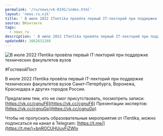 ```yaml
---
permalink: '/ru/news/vk-8191/index.html'
layout: 'news.ru.njk'
title: ' В июле 2022 ITentika провёла первый IT-лекторий при поддержке технических факультетов вузов'
source: ВКонтакте
tags:
  - news_ru
description: ' В июле 2022 ITentika провёла первый IT-лекторий при поддержке технических факультетов вузов'
updatedAt: 1662631260
---
```

![ В июле 2022 ITentika провёла первый IT-лекторий при поддержке технических факультетов вузов](https://sun1-56.userapi.com/impg/S2Qc_5T3MiTZvyfg8CbhHADtT1Ts4DBIyCfhlQ/NGi0jIqIFNk.jpg?size=1000x625&quality=96&sign=285b94df3c47e06d36d363f80ebcc498&c_uniq_tag=wPEIRf8vcD-hIHTGefACpKoSstwd8MP1PPivSccINFo&type=album)

#ГостевойПост

В июле 2022 ITentika провёла первый IT-лекторий при поддержке технических факультетов вузов Санкт-Петербурга, Воронежа, Краснодара и других городов России.

Предлагаем тем, кто не смог присутствовать, посмотреть записи: [https://vk.cc/cgnuF6](https://vk.cc/cgnuF6)
Презентации экспертов: [https://vk.cc/cgnuGp](https://vk.cc/cgnuGp)

Чтобы не пропускать образовательные мероприятия от ITentika, можно подписаться на канал в Telegram: [https://t.me/](https://t.me/)+bnROCUHUuyFiZWIy
